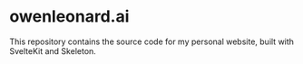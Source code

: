 # owenleonard.ai

This repository contains the source code for my personal website, built with SvelteKit and Skeleton.
